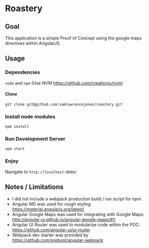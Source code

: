 # Roastery

## Goal
This application is a simple Proof of Concept using the google maps directives within AngularJS.

## Usage
### Dependencies
`node` and `npm` (Use NVM https://github.com/creationix/nvm)
#### Clone
`git clone git@github.com:samlawrencejones/roastery.git`
### Install node modules
`npm install`
### Run Development Server
`npm start`
### Enjoy
Navigate to `http://localhost:8080/`


## Notes / Limitations
- I did not include a webpack production build / run script for npm.
- Angular MD was used for rough styling: https://material.angularjs.org/latest/
- Angular Google Maps was used for integrating with Google Maps: http://angular-ui.github.io/angular-google-maps/#!/
- Angular UI Router was used to modularize code within the POC: https://github.com/angular-ui/ui-router
- Webpack dev starter was provided by https://github.com/preboot/angular-webpack
